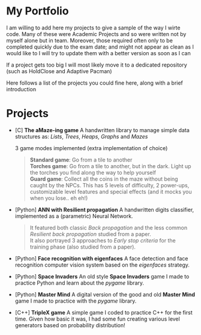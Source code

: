 # My Portfolio

I am willing to add here my projects to give a sample of the way I wirte code.
Many of these were Academic Projects and so were written not by myself alone but in team.
Moreover, those required often only to be completed quickly due to the exam date; and might not appear as clean as I would like to
I will try to update them with a better version as soon as I can

If a project gets too big I will most likely move it to a dedicated repository (such as HoldClose and Adaptive Pacman)

Here follows a list of the projects you could fine here, along with a brief introduction

# Projects

* \[C\] **The aMaze-ing game**
  A handwritten library to manage simple data structures as: _Lists_, _Trees_, _Heaps_, _Graphs_ and _Mazes_
  
  3 game modes implemented (extra implementation of choice)
  > **Standard game**: Go from a tile to another \
  > **Torches game**: Go from a tile to another, but in the dark. Light up the torches you find along the way to help yourself\
  > **Guard game**: Collect all the coins in the maze without being caught by the NPCs. This has 5 levels of difficulty, 2 power-ups, customizable level features and special effects (and it mocks you when you lose.. eh eh!)

* \[Python\] **ANN with Resilient propagation**
  A handwritten digits classifier, implemented as a (parametric) Neural Network.
    >It featured both classic _Back propagation_ and the less common _Resilient back propagation_ studied from a paper.\
    >It also portrayed 3 approaches to _Early stop criteria_ for the training phase (also studied from a paper).

* \[Python\] **Face recognition with eigenfaces**
  A face detection and face recognition computer vision system based on the _eigenfaces_ strategy.

 
* \[Python\] **Space Invaders**
  An old style **Space Invaders** game I made to practice Python and learn about the _pygame_ library.

 
* \[Python\] **Master Mind**
  A digital version of the good and old **Master Mind** game I made to practice with the _pygame_ library.

 
* \[C++\] **TripleX game**
  A simple game I coded to practice C++ for the first time.
  Given how basic it was, I had some fun creating various level generators based on probability distribution!
